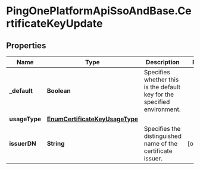 # PingOnePlatformApiSsoAndBase.CertificateKeyUpdate

## Properties

Name | Type | Description | Notes
------------ | ------------- | ------------- | -------------
**_default** | **Boolean** | Specifies whether this is the default key for the specified environment. | 
**usageType** | [**EnumCertificateKeyUsageType**](EnumCertificateKeyUsageType.md) |  | 
**issuerDN** | **String** | Specifies the distinguished name of the certificate issuer. | [optional] 


